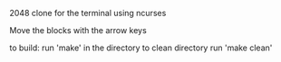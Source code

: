 2048 clone for the terminal using ncurses

Move the blocks with the arrow keys

to build:
run 'make' in the directory
to clean directory run 'make clean'
